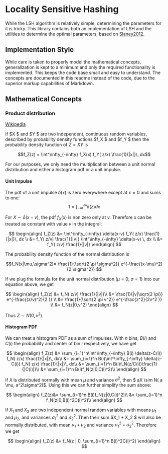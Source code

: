 # Locality Sensitive Hashing

While the LSH algorithm is relatively simple, determining the parameters for it is tricky. This library contains both an implementation of LSH and the utilities to determine the optimal parameters, based on [Slaney2012](<Slaney2012(OptimalLSH).pdf>).

## Implementation Style

While care is taken to properly model the mathematical concepts, generalization is kept to a minimum and only the required functionality is implemented. This keeps the code base small and easy to understand. The concepts are documented in this readme instead of the code, due to the superior markup capabilities of Markdown.

## Mathematical Concepts

### Product distribution

[Wikipedia](https://en.wikipedia.org/wiki/Distribution_of_the_product_of_two_random_variables)

If $X $ and $Y $ are two independent, continuous random variables, described by probability density functions $f_X $ and $f_Y $ then the probability density function of $Z = XY$ is

$$f_Z(z) = \int^\infty_{-\infty} f_X(x)  f_Y( z/x)  \frac{1}{|x|}\, dx$$

For our purposes, we only need the multiplication between a unit normal distribution and either a histogram pdf or a unit impulse.

#### Unit Impulse

The pdf of a unit impulse $\delta(x)$ is zero everywhere except at $x=0$ and sums to one: $$1=\int^\infty_{-\infty} \delta(z)  dx $$

For $X\sim\delta(x-v)$, the pdf $f_X(x)$ is non zero only at $v$. Therefore $x$ can be treated as constant with value $v$ in the integral:

$$
\begin{align}
f_Z(z) &= \int^\infty_{-\infty} \delta(x-v)  f_Y( z/x)  \frac{1}{|x|}\, dx \\
&=  f_Y( z/v)  \frac{1}{|v|} \int^\infty_{-\infty} \delta(x-v) \, dx \\
&= f_Y( z/v)  \frac{1}{|v|}
\end{align}
$$

The probability density function of the normal distribution is

$$f_N(x|\mu,\sigma^2)= \frac{1}{\sqrt{2 \pi \sigma^2}} e^{-\frac{(x-\mu)^2}{2 \sigma^2}} $$

If we plug the formula for the unit normal distribution ($\mu=0$, $\sigma = 1$) into our equation above, we get

$$
\begin{align}
f_Z(z) &= f_N( z/v)  \frac{1}{|v|}\\
&= \frac{1}{|v|\sqrt{2 \pi}} e^{-\frac{(z/v)^2}{2 }}   \\
&= \frac{1}{\sqrt{2 \pi v^2}} e^{-\frac{z^2}{2v^2 }}   \\
&= f_N(z|0,v^2)
\end{align}
$$

Thus $Z\sim N(0,v^2)$.

#### Histogram PDF

We can treat a histogram PDF as a sum of impulses. With $n$ bins, $B(i)$ and $C(i)$ the probability and center of bin $i$ respectively, we have get

$$
\begin{align}
f_Z(z) &= \sum_{i=1}^n\int^\infty_{-\infty} B(i) \delta(z-C(i))  f_N( z/x)  \frac{1}{|x|}\, dx\\
&=  \sum_{i=1}^n B(i)\int^\infty_{-\infty} \delta(z-C(i))  f_N( z/x)  \frac{1}{|x|}\, dx\\
&=  \sum_{i=1}^n B(i)f_N(z/C(i))\frac{1}{|C(i)|}\\
&=  \sum_{i=1}^n B(i)f_N(z|0,C(i)^2)\\
\end{align}
$$

If $X$ is distributed normally with mean $\mu$ and variance $\sigma^2$, then $ aX \sim N( a \mu, a^2\sigma^2)$. Using this we can further simplify the sum above:

$$
\begin{align}
f_Z(z)&=  \sum_{i=1}^n B(i)f_N(z|0,C(i)^2)\\
&=  \sum_{i=1}^n f_N(z|0,B(i)^2C(i)^2)\\
\end{align}
$$

If $X_1$ and $X_2$ are two independent normal random variables with means $\mu_1$ and $\mu_2$, and variances $\sigma^2_1$ and $\sigma^2_2$. Then their sum $X_1 + X_2 $ will also be normally distributed, with mean $\mu_1 + \mu_2$ and variance $\sigma^2_1 + \sigma^2_2$. Therefore we get

$$
\begin{align}
f_Z(z) &= f_N(z | 0, \sum_{i=1}^n B(i)^2C(i)^2)
\end{align}
$$

